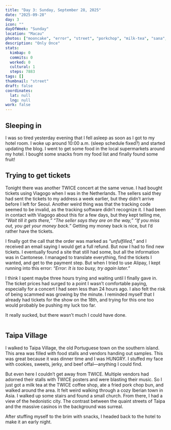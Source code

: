 ```yaml
---
title: "Day 3: Sunday, September 28, 2025"
date: "2025-09-28"
day: 3
icon: ""
dayOfWeek: "Sunday"
location: "Macau"
photos: ["mooncake", "error", "street", "porkchop", "milk-tea", "sana", "stairs"]
description: "Only Once"
stats:
  kimbap: 0
  commits: 0
  worked: 0
  cultural: 1
  steps: 7883
tags: []
thumbnail: "street"
draft: false
coordinates:
  lat: null
  lng: null
work: false
---
```

## Sleeping in

I was so tired yesterday evening that I fell asleep as soon as I got to my hotel room. I woke up around 10:00 a.m. (sleep schedule fixed?) and started updating the blog. I went to get some food in the local supermarkets around my hotel. I bought some snacks from my food list and finally found some fruit!

## Trying to get tickets

Tonight there was another TWICE concert at the same venue. I had bought tickets using Viagogo when I was in the Netherlands. The sellers said they had sent the tickets to my address a week earlier, but they didn’t arrive before I left for Seoul. Another weird thing was that the tracking code seemed to be invalid, as the tracking software didn’t recognize it. I had been in contact with Viagogo about this for a few days, but they kept telling me, *“Wait till it gets there,”* *“The seller says they are on the way,”* *“If you miss out, you get your money back.”* Getting my money back is nice, but I’d rather have the tickets.

I finally got the call that the order was marked as *“unfulfilled,”* and I received an email saying I would get a full refund. But now I had to find new tickets. I eventually found a site that still had some, but all the information was in Cantonese. I managed to translate everything, find the tickets I wanted, and get to the payment step. But when I tried to use Alipay, I kept running into this error: *“Error: It is too busy, try again later.”*

I think I spent maybe three hours trying and waiting until I finally gave in. The ticket prices had surged to a point I wasn’t comfortable paying, especially for a concert I had seen less than 24 hours ago. I also felt the risk of being scammed was growing by the minute. I reminded myself that I already had tickets for the show on the 18th, and trying for this one too would probably be pushing my luck too far.

It really sucked, but there wasn’t much I could have done.

<Img error desc="This image will haunt me in my nightmares">

## Taipa Village

I walked to Taipa Village, the old Portuguese town on the southern island. This area was filled with food stalls and vendors handing out samples. This was great because it was dinner time and I was HUNGRY. I stuffed my face with cookies, sweets, jerky, and beef offal—anything I could find.

But even here I couldn’t get away from TWICE. Multiple vendors had adorned their stalls with TWICE posters and were blasting their music. So I just got a milk tea at the TWICE coffee shop, ate a fried pork chop bun, and walked around the area. It felt weird walking through a cozy Iberian town in Asia. I walked up some stairs and found a small church. From there, I had a view of the hedonistic city. The contrast between the quaint streets of Taipa and the massive casinos in the background was surreal.

After stuffing myself to the brim with snacks, I headed back to the hotel to make it an early night.

<Img porkchop desc="Get in my belly!">